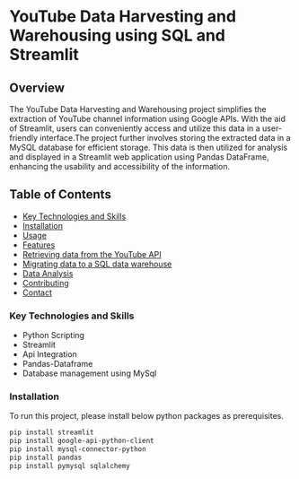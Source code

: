 # YouTube Data Harvesting and Warehousing using SQL and Streamlit
## Overview
The YouTube Data Harvesting and Warehousing project simplifies the extraction of YouTube channel information using Google APIs. With the aid of Streamlit, users can conveniently access and utilize this data in a user-friendly interface.The project further involves storing the extracted data in a MySQL database for efficient storage. This data is then utilized for analysis and displayed in a Streamlit web application using Pandas DataFrame, enhancing the usability and accessibility of the information.
## Table of Contents
- [Key Technologies and Skills](###key-technologies-and-skills)
- [Installation](###installation)
- [Usage](###usage)
- [Features](###features)
- [Retrieving data from the YouTube API](###retrieving-data-from-the-youtube-api)
- [Migrating data to a SQL data warehouse](###migrating-data-to-a-sql-data-warehouse)
- [Data Analysis](###data-analysis)
- [Contributing](###contributing)
- [Contact](###contact)
### Key Technologies and Skills
- Python Scripting
- Streamlit
- Api Integration
- Pandas-Dataframe
- Database management using MySql
### Installation
To run this project, please install below python packages as prerequisites.
```bash
pip install streamlit
pip install google-api-python-client
pip install mysql-connector-python
pip install pandas
pip install pymysql sqlalchemy


